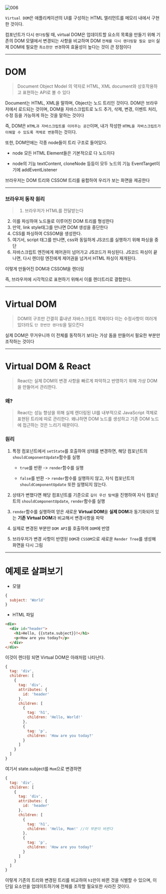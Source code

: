 ![006](https://user-images.githubusercontent.com/79238676/157381960-addc3fa5-dde6-44a4-ade3-74bb13dcd6c4.png)


```Virtual DOM```은 애플리케이션의 UI를 구성하는 HTML 엘리먼트를 메모리 내에서 구현한 것이다.

컴포넌트가 다시 ```렌더링```될 때, virtual DOM은 업데이트할 요소의 목록을 만들기 위해 기존의 DOM 모델에서 변경되는 사항을 비교하며 DOM ```전체를 다시 렌더링할 필요 없이``` 실제 DOM에 필요한 ```최소한만 변경```하여 효율성이 높다는 것이 큰 장점이다




----

# DOM
> Document Object Model 의 약자로 HTML, XML document와 상호작용하고 표현하는 API로 볼 수 있다

Document는 HTML, XML을 말하며, Object는 노드 트리인 것이다. DOM은 브라우저에서 로드되는 것이며, DOM을 자바스크립트로 노드 추가, 삭제, 변경, 이벤트 처리, 수정 등을 가능하게 하는 것을 말하는 것이다




즉, DOM은 ```HTML과 자바스크립트를 이어주는 공간```이며, 내가 작성한 ```HTML을 자바스크립트가 이해할 수 있도록 객체로 변환```하는 것이다.


또한, DOM안에는 각종 node들이 트리 구조로 들어있다.
 
 - node 
 모든 HTML Element들은 기본적으로 다 노드이다
 
 - node의 기능
 textContent, cloneNode 등등이 모두 노드의 기능
 EventTarget이기에 addEventListener 
 
 
 브라우저는 DOM 트리와 CSSOM 트리를 융합하여 우리가 보는 화면을 제공한다
 

----


### 브라우저 동작 원리
>1. 브라우저가 HTML를 전달받는다
2. 이를 파싱하여 노드들로 이루어진 DOM 트리를 형성한다
3. 만약, link style태그를 만나면 DOM 생성을 중단한다
4. CSS를 파싱하여 CSSOM을 생성한다.
5. 여기서, script 태그를 만나면, css와 동일하게 JS코드를 실행하기 위해 파싱을 중단
6. 자바스크립트 엔진에게 제어권이 넘어가고 JS코드가 파싱된다.
JS코드 파싱이 끝나면, 다시 렌더링 엔진에게 제어권을 넘겨서 HTML 파싱이 재개된다.

이렇게 만들어진 DOM과 CSSOM을 렌더링

즉, 브라우저에 시각적으로 표현하기 위해서 이를 렌더트리로 결합한다.





---

# Virtual DOM
> DOM의 구조만 간결히 흉내낸 자바스크립트 객체이다
이는 수정사항이 여러개 있더라도 ```단 한번만 렌더링```을 일으킨다


실제 DOM은 무거우니까 이 전체를 동작하기 보다는 가상 돔을 만들어서 필요한 부분만 조작하는 것이다

---

# Virtual DOM & React
> React는 실제 DOM의 변경 사항을 빠르게 파악하고 반영하기 위해 가상 DOM을 만들어서 관리한다.

### 왜?
>React는 성능 향상을 위해 실제 렌더링된 UI를 내부적으로 JavaScript 객체로 표현된 트리에 따로 관리한다. 왜냐하면 DOM 노드를 생성하고 기존 DOM 노드에 접근하는 것은 느리기 때문이다. 


### 원리
1. 특정 컴포넌트에서 ```setState```를 호출하여 상태를 변경하면, 해당 컴포넌트의 ```shouldComponentUpdate```함수를 실행

    - ```true```를 반환
        ->  ```render```함수를 실행

    - ```false```를 반환
        -> ```render```함수를 실행하지 않고, 
        자식 컴포넌트의 ```shouldComponentUpdate``` 또한 실행되지 않는다.
    
2. 상태가 변했다면 해당 컴포넌트를 기준으로 ```깊이 우선 탐색```을 진행하여 자식 컴포넌트의 ```shouldComponentUpdate```, ```render```함수를 실행

3. ```render```함수를 실행하여 얻은 새로운 **Virtual DOM**을 **실제 DOM**과 동기화되어 있는 **기존 Virtual DOM**과 비교해서 변경사항을 파악

4. 실제로 변경된 부분만 ```DOM API```를 호출하여 ```DOM```에 반영

5. 브라우저가 변경 사항이 반영된 ```DOM```과 ```CSSOM```으로 새로운 ```Render Tree```를 생성해 화면을 다시 그림


----

# 예제로 살펴보기
- 모델
```js
{
  subject: 'World'
}

```
- HTML 파일

```html
<div>
  <div id="header">
    <h1>Hello, {{state.subject}}!</h1>
    <p>How are you today?</p>
  </div>
</div>
```
이것이 렌더링 되면 Virtual DOM은 아래처럼 나타난다.
```js
{
  tag: 'div',
  children: [
    {
      tag: 'div',
      attributes: {
        id: 'header'
      },
      children: [
        {
          tag: 'h1',
          children: 'Hello, World!'
        },
        {
          tag: 'p',
          children: 'How are you today?'
        }
      ]
    }
  ]
}
```

여기서 state.subject를 ```Mom```으로 변경하면

```js
{
  tag: 'div',
  children: [
    {
      tag: 'div',
      attributes: {
        id: 'header'
      },
      children: [
        {
          tag: 'h1',
          children: 'Hello, Mom!' //이 부분이 바뀐다
        },
        {
          tag: 'p',
          children: 'How are you today?'
        }
      ]
    }
  ]
}
```

이렇게 기존의 트리와 변경된 트리를 비교하여 ```h1```만이 바뀐 것을 식별할 수 있으며, 이 단일 요소만을 업데이트하기에 전체를 조작할 필요또한 사라진 것이다.

